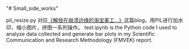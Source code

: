 "# Small_side_works" 

pil_resize.py 对应[《解放在崩溃边缘的淘宝美工...》](<https://sailingnn.github.io/oh-pillow/>)这篇blog，用PIL进行加水印，缩小图片，拼图一系列操作。
test.ipynb is the Python code I used to analyze data collected and generate bar plots in my Scientific Communication and Research Methodology (FMVEK) report.
